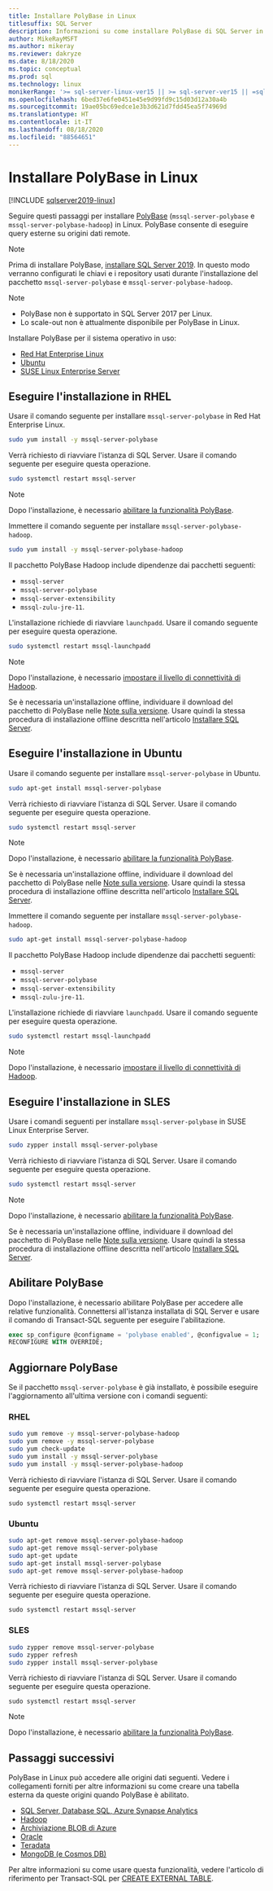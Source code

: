```yaml
---
title: Installare PolyBase in Linux
titlesuffix: SQL Server
description: Informazioni su come installare PolyBase di SQL Server in Linux. PolyBase consente di eseguire query esterne su origini dati remote.
author: MikeRayMSFT
ms.author: mikeray
ms.reviewer: dakryze
ms.date: 8/18/2020
ms.topic: conceptual
ms.prod: sql
ms.technology: linux
monikerRange: '>= sql-server-linux-ver15 || >= sql-server-ver15 || =sqlallproducts-allversions'
ms.openlocfilehash: 6bed37e6fe0451e45e9d99fd9c15d03d12a30a4b
ms.sourcegitcommit: 19ae05bc69edce1e3b3d621d7fdd45ea5f74969d
ms.translationtype: HT
ms.contentlocale: it-IT
ms.lasthandoff: 08/18/2020
ms.locfileid: "88564651"
---
```

# <a name="install-polybase-on-linux"></a>Installare PolyBase in Linux

[!INCLUDE [sqlserver2019-linux](../../includes/applies-to-version/sqlserver2019-linux.md)]

Seguire questi passaggi per installare [PolyBase](../../relational-databases/polybase/polybase-guide.md) (`mssql-server-polybase` e `mssql-server-polybase-hadoop`) in Linux. PolyBase consente di eseguire query esterne su origini dati remote.

>[!NOTE]
> Prima di installare PolyBase, [installare SQL Server 2019](../../linux/sql-server-linux-setup.md#platforms). In questo modo verranno configurati le chiavi e i repository usati durante l'installazione del pacchetto `mssql-server-polybase` e `mssql-server-polybase-hadoop`.

>[!NOTE]
>
> - PolyBase non è supportato in SQL Server 2017 per Linux.
> - Lo scale-out non è attualmente disponibile per PolyBase in Linux.

Installare PolyBase per il sistema operativo in uso:

- [Red Hat Enterprise Linux](#RHEL)
- [Ubuntu](#ubuntu)
- [SUSE Linux Enterprise Server](#SLES)

## <a name="install-on-rhel"></a><a name="RHEL"></a>Eseguire l'installazione in RHEL

Usare il comando seguente per installare `mssql-server-polybase` in Red Hat Enterprise Linux. 

```bash
sudo yum install -y mssql-server-polybase
```

Verrà richiesto di riavviare l'istanza di SQL Server. Usare il comando seguente per eseguire questa operazione.

```bash
sudo systemctl restart mssql-server
```

>[!NOTE]
>Dopo l'installazione, è necessario [abilitare la funzionalità PolyBase](#enable).

Immettere il comando seguente per installare `mssql-server-polybase-hadoop`. 

```bash
sudo yum install -y mssql-server-polybase-hadoop
```

Il pacchetto PolyBase Hadoop include dipendenze dai pacchetti seguenti:
- `mssql-server`
- `mssql-server-polybase`
- `mssql-server-extensibility`
- `mssql-zulu-jre-11`. 

L'installazione richiede di riavviare `launchpadd`. Usare il comando seguente per eseguire questa operazione.

```bash
sudo systemctl restart mssql-launchpadd
```

>[!NOTE]
>Dopo l'installazione, è necessario [impostare il livello di connettività di Hadoop](../../database-engine/configure-windows/polybase-connectivity-configuration-transact-sql.md#c-set-hadoop-connectivity).

Se è necessaria un'installazione offline, individuare il download del pacchetto di PolyBase nelle [Note sulla versione](../../linux/sql-server-linux-release-notes.md). Usare quindi la stessa procedura di installazione offline descritta nell'articolo [Installare SQL Server](../../linux/sql-server-linux-setup.md#offline).

## <a name="install-on-ubuntu"></a><a name="ubuntu"></a>Eseguire l'installazione in Ubuntu

Usare il comando seguente per installare `mssql-server-polybase` in Ubuntu. 

```bash
sudo apt-get install mssql-server-polybase
```

Verrà richiesto di riavviare l'istanza di SQL Server. Usare il comando seguente per eseguire questa operazione.

```bash
sudo systemctl restart mssql-server
```

>[!NOTE]
>Dopo l'installazione, è necessario [abilitare la funzionalità PolyBase](#enable).

Se è necessaria un'installazione offline, individuare il download del pacchetto di PolyBase nelle [Note sulla versione](../../linux/sql-server-linux-release-notes.md). Usare quindi la stessa procedura di installazione offline descritta nell'articolo [Installare SQL Server](../../linux/sql-server-linux-setup.md#offline).

Immettere il comando seguente per installare `mssql-server-polybase-hadoop`. 

```bash
sudo apt-get install mssql-server-polybase-hadoop
```

Il pacchetto PolyBase Hadoop include dipendenze dai pacchetti seguenti:
- `mssql-server`
- `mssql-server-polybase`
- `mssql-server-extensibility`
- `mssql-zulu-jre-11`. 

L'installazione richiede di riavviare `launchpadd`. Usare il comando seguente per eseguire questa operazione.

```bash
sudo systemctl restart mssql-launchpadd
```

>[!NOTE]
>Dopo l'installazione, è necessario [impostare il livello di connettività di Hadoop](../../relational-databases/polybase/polybase-configure-hadoop.md#configure-hadoop-connectivity).

## <a name="install-on-sles"></a><a name="SLES"></a>Eseguire l'installazione in SLES

Usare i comandi seguenti per installare `mssql-server-polybase` in SUSE Linux Enterprise Server. 

```bash
sudo zypper install mssql-server-polybase
```

Verrà richiesto di riavviare l'istanza di SQL Server. Usare il comando seguente per eseguire questa operazione.

```bash
sudo systemctl restart mssql-server
```

>[!NOTE]
>Dopo l'installazione, è necessario [abilitare la funzionalità PolyBase](#enable).

Se è necessaria un'installazione offline, individuare il download del pacchetto di PolyBase nelle [Note sulla versione](../../linux/sql-server-linux-release-notes.md). Usare quindi la stessa procedura di installazione offline descritta nell'articolo [Installare SQL Server](../../linux/sql-server-linux-setup.md#offline).


## <a name="enable-polybase"></a><a name="enable"></a> Abilitare PolyBase

Dopo l'installazione, è necessario abilitare PolyBase per accedere alle relative funzionalità. Connettersi all'istanza installata di SQL Server e usare il comando di Transact-SQL seguente per eseguire l'abilitazione.

```sql
exec sp_configure @configname = 'polybase enabled', @configvalue = 1;
RECONFIGURE WITH OVERRIDE;
```

## <a name="update-polybase"></a>Aggiornare PolyBase

Se il pacchetto `mssql-server-polybase` è già installato, è possibile eseguire l'aggiornamento all'ultima versione con i comandi seguenti:

### <a name="rhel"></a>RHEL

```bash
sudo yum remove -y mssql-server-polybase-hadoop
sudo yum remove -y mssql-server-polybase
sudo yum check-update
sudo yum install -y mssql-server-polybase
sudo yum install -y mssql-server-polybase-hadoop
```

Verrà richiesto di riavviare l'istanza di SQL Server. Usare il comando seguente per eseguire questa operazione.

```
sudo systemctl restart mssql-server
```

### <a name="ubuntu"></a>Ubuntu

```bash
sudo apt-get remove mssql-server-polybase-hadoop
sudo apt-get remove mssql-server-polybase
sudo apt-get update 
sudo apt-get install mssql-server-polybase
sudo apt-get remove mssql-server-polybase-hadoop
```

Verrà richiesto di riavviare l'istanza di SQL Server. Usare il comando seguente per eseguire questa operazione.

```
sudo systemctl restart mssql-server
```

### <a name="sles"></a>SLES

```bash
sudo zypper remove mssql-server-polybase
sudo zypper refresh
sudo zypper install mssql-server-polybase
```

Verrà richiesto di riavviare l'istanza di SQL Server. Usare il comando seguente per eseguire questa operazione.

```
sudo systemctl restart mssql-server
```

>[!NOTE]
>Dopo l'installazione, è necessario [abilitare la funzionalità PolyBase](#enable).

## <a name="next-steps"></a>Passaggi successivi

PolyBase in Linux può accedere alle origini dati seguenti. Vedere i collegamenti forniti per altre informazioni su come creare una tabella esterna da queste origini quando PolyBase è abilitato. 

- [SQL Server, Database SQL, Azure Synapse Analytics](../../relational-databases/polybase/polybase-configure-sql-server.md)
- [Hadoop](../../relational-databases/polybase/polybase-configure-hadoop.md)
- [Archiviazione BLOB di Azure](../../relational-databases/polybase/polybase-configure-azure-blob-storage.md)
- [Oracle](../../relational-databases/polybase/polybase-configure-oracle.md)
- [Teradata](../../relational-databases/polybase/polybase-configure-teradata.md)
- [MongoDB (e Cosmos DB)](../../relational-databases/polybase/polybase-configure-mongodb.md)

Per altre informazioni su come usare questa funzionalità, vedere l'articolo di riferimento per Transact-SQL per [CREATE EXTERNAL TABLE](../../t-sql/statements/create-external-table-transact-sql.md).
